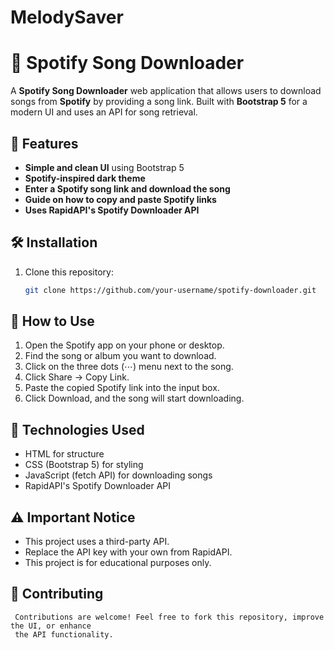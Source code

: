 # MelodySaver

# 🎵 Spotify Song Downloader  

A **Spotify Song Downloader** web application that allows users to download songs from **Spotify** by providing a song link. Built with **Bootstrap 5** for a modern UI and uses an API for song retrieval.

## 🚀 Features  
- **Simple and clean UI** using Bootstrap 5  
- **Spotify-inspired dark theme**  
- **Enter a Spotify song link and download the song**  
- **Guide on how to copy and paste Spotify links**  
- **Uses RapidAPI's Spotify Downloader API**  

## 🛠️ Installation  

1. Clone this repository:  
   ```bash
   git clone https://github.com/your-username/spotify-downloader.git

## 🎯 How to Use
1. Open the Spotify app on your phone or desktop.
2. Find the song or album you want to download.
3. Click on the three dots (⋯) menu next to the song.
4. Click Share → Copy Link.
5. Paste the copied Spotify link into the input box.
6. Click Download, and the song will start downloading.

## 🔧 Technologies Used
- HTML for structure
- CSS (Bootstrap 5) for styling
- JavaScript (fetch API) for downloading songs
- RapidAPI's Spotify Downloader API

## ⚠️ Important Notice
- This project uses a third-party API.
- Replace the API key with your own from RapidAPI.
- This project is for educational purposes only.

## 📌 Contributing
     Contributions are welcome! Feel free to fork this repository, improve the UI, or enhance 
     the API functionality.
